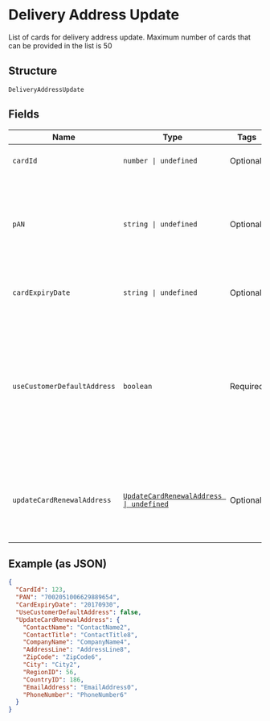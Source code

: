 
# Delivery Address Update

List of cards for delivery address update. Maximum number of cards that can be provided in the list is 50

## Structure

`DeliveryAddressUpdate`

## Fields

| Name | Type | Tags | Description |
|  --- | --- | --- | --- |
| `cardId` | `number \| undefined` | Optional | Card Id of the card.<br>Optional if  PAN is passed, else Mandatory. |
| `pAN` | `string \| undefined` | Optional | PAN of the card.<br>Optional if CardId is passed, else Mandatory.<br><br>Note: -<br>PAN & ExpiryDate parameters will be considered only if CardId & PANID are not provided. |
| `cardExpiryDate` | `string \| undefined` | Optional | Expiry date of the card.<br>Mandatory if PAN is passed, else optional.<br>Format: yyyyMMdd |
| `useCustomerDefaultAddress` | `boolean` | Required | Whether to use the default delivery address configured at customer (or card group) level as the delivery address for this card.<br>Mandatory<br>Note: If value is false then ‘UpdateCardRenewalAddress’ is mandatory. If value set to ‘True’ then<br>‘UpdateCardRenewalAddress’ may be null/empty. It will be ignored if provided.<br>**Default**: `false` |
| `updateCardRenewalAddress` | [`UpdateCardRenewalAddress \| undefined`](../../doc/models/update-card-renewal-address.md) | Optional | Delivery address of card. This address will be used for card reissue and PIN reminders in future.<br>Note: Mandatory when ‘UseCustomerDefaultAddress’ is set to ‘false’. The field is ignored otherwise. |

## Example (as JSON)

```json
{
  "CardId": 123,
  "PAN": "7002051006629889654",
  "CardExpiryDate": "20170930",
  "UseCustomerDefaultAddress": false,
  "UpdateCardRenewalAddress": {
    "ContactName": "ContactName2",
    "ContactTitle": "ContactTitle8",
    "CompanyName": "CompanyName4",
    "AddressLine": "AddressLine8",
    "ZipCode": "ZipCode6",
    "City": "City2",
    "RegionID": 56,
    "CountryID": 186,
    "EmailAddress": "EmailAddress0",
    "PhoneNumber": "PhoneNumber6"
  }
}
```


